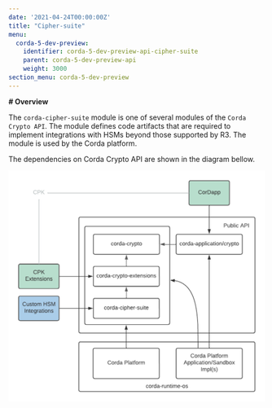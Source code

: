```yaml
---
date: '2021-04-24T00:00:00Z'
title: "Cipher-suite"
menu:
  corda-5-dev-preview:
    identifier: corda-5-dev-preview-api-cipher-suite
    parent: corda-5-dev-preview-api
    weight: 3000
section_menu: corda-5-dev-preview
---
```




**# Overview**



The `corda-cipher-suite` module is one of several modules of the `Corda Crypto API`. The module defines code artifacts that are required to implement integrations with HSMs beyond those supported by R3. The module is used by the Corda platform.



The dependencies on Corda Crypto API are shown in the diagram bellow. 



![Public Crypto API Usage](imgs/public-crypto-api-usage.png)
